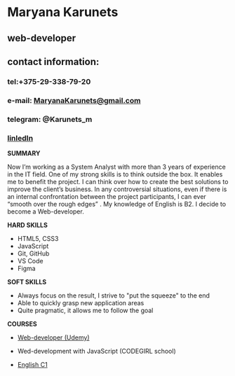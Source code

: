 # Maryana Karunets

## web-developer


## contact information:


### tel:+375-29-338-79-20 
### e-mail: MaryanaKarunets@gmail.com
### telegram: @Karunets_m
### [linledIn](https://www.linkedin.com/in/maryana-karunets-2b845a205/)





**SUMMARY**


Now I’m working as a System Analyst with more than 3 years of experience in the IT field. One of my strong skills is to think outside the box. It enables me to benefit the project. I can think over how to create the best solutions to improve the client’s business. In any controversial situations, even if there is an internal confrontation between the project participants, I can ever “smooth over the rough edges” . My knowledge of English is B2. I decide  to become a Web-developer.


**HARD SKILLS**


* HTML5, CSS3 
* JavaScript
* Git, GitHub
* VS Code
* Figma



**SOFT SKILLS**

* Always focus on the result, I strive to "put the squeeze" to the end
* Able to quickly grasp new application areas
* Quite pragmatic, it allows me to follow the goal



**COURSES**
* [Web-developer (Udemy)](https://www.udemy.com/certificate/UC-91e38e08-6aec-43b2-a043-ac3908f00254/)

* Wed-development with JavaScript (CODEGIRL school)
* [English C1](https://cert.efset.org/FTgdL2)
